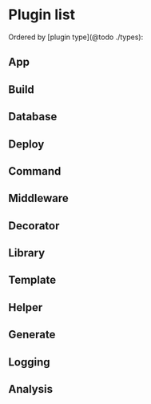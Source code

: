 # Plugin list

Ordered by [plugin type](@todo ./types):

## App
## Build
## Database
## Deploy
## Command
## Middleware
## Decorator
## Library
## Template
## Helper
## Generate
## Logging
## Analysis
